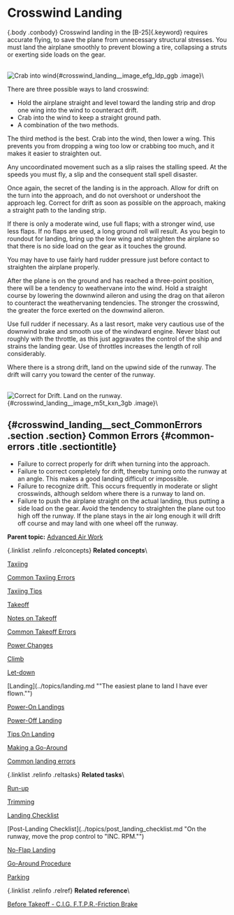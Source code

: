 
Crosswind Landing
=================

 {.body .conbody}
Crosswind landing in the [B-25]{.keyword} requires accurate flying, to
save the plane from unnecessary structural stresses. You must land the
airplane smoothly to prevent blowing a tire, collapsing a struts or
exerting side loads on the gear.

\
![Crab into
wind](../images/landing_crosswind_crab.png){#crosswind_landing__image_efg_ldp_ggb
.image}\

There are three possible ways to land crosswind:

-   Hold the airplane straight and level toward the landing strip and
    drop one wing into the wind to counteract drift.
-   Crab into the wind to keep a straight ground path.
-   A combination of the two methods.

The third method is the best. Crab into the wind, then lower a wing.
This prevents you from dropping a wing too low or crabbing too much, and
it makes it easier to straighten out.

Any uncoordinated movement such as a slip raises the stalling speed. At
the speeds you must fly, a slip and the consequent stall spell disaster.

Once again, the secret of the landing is in the approach. Allow for
drift on the turn into the approach, and do not overshoot or undershoot
the approach leg. Correct for drift as soon as possible on the approach,
making a straight path to the landing strip.

If there is only a moderate wind, use full flaps; with a stronger wind,
use less flaps. If no flaps are used, a long ground roll will result. As
you begin to roundout for landing, bring up the low wing and straighten
the airplane so that there is no side load on the gear as it touches the
ground.

You may have to use fairly hard rudder pressure just before contact to
straighten the airplane properly.

After the plane is on the ground and has reached a three-point position,
there will be a tendency to weathervane into the wind. Hold a straight
course by lowering the downwind aileron and using the drag on that
aileron to counteract the weathervaning tendencies. The stronger the
crosswind, the greater the force exerted on the downwind aileron.

Use full rudder if necessary. As a last resort, make very cautious use
of the downwind brake and smooth use of the windward engine. Never blast
out roughly with the throttle, as this just aggravates the control of
the ship and strains the landing gear. Use of throttles increases the
length of roll considerably.

Where there is a strong drift, land on the upwind side of the runway.
The drift will carry you toward the center of the runway.

\
![Correct for Drift. Land on the
runway.](../images/landing_correct_for_drift.png){#crosswind_landing__image_m5t_kxn_3gb
.image}\

 {#crosswind_landing__sect_CommonErrors .section .section}
Common Errors {#common-errors .title .sectiontitle}
-------------

-   Failure to correct properly for drift when turning into the
    approach.
-   Failure to correct completely for drift, thereby turning onto the
    runway at an angle. This makes a good landing difficult or
    impossible.
-   Failure to recognize drift. This occurs frequently in moderate or
    slight crosswinds, although seldom where there is a runway to land
    on.
-   Failure to push the airplane straight on the actual landing, thus
    putting a side load on the gear. Avoid the tendency to straighten
    the plane out too high off the runway. If the plane stays in the air
    long enough it will drift off course and may land with one wheel off
    the runway.





**Parent topic:** [Advanced Air
Work](../topics/advanced_air_work.md "Many of the maneuvers described here are prohibited in this airplane. However, knowing the reactions of the airplane to these maneuvers is important.")



 {.linklist .relinfo .relconcepts}
**Related concepts**\

<div>

[Taxiing](../topics/taxiing.md "Taxiing the B-25, with its tricycle landing gear, may seem strange after handling the conventional type.")

</div>

<div>

[Common Taxiing
Errors](../topics/common_taxiing_errors.md "A short list of what not to do when taxiing.")

</div>

<div>

[Taxiing
Tips](../topics/taxiing_tips.md "A short list of useful tips to know when taxiing.")

</div>

<div>

[Takeoff](../topics/takeoff.md "Takeoff in the B-25 with its tricycle gear, varies from that with conventional gear only during the initial part of the roll. You will find it much easier.")

</div>

<div>

[Notes on
Takeoff](../topics/notes_on_takeoff.md "Do not dive the airplane after lifting it at the end of the takeoff run. When you level out to pick up CSE speed after takeoff release the stick pressure as the speed picks up.")

</div>

<div>

[Common Takeoff
Errors](../topics/common_takeoff_errors.md "A list of common errors that are made during takeoff.")

</div>

<div>

[Power
Changes](../topics/power_changes.md "What to know about expected engine performance when throttling up.")

</div>

<div>

[Climb](../topics/climb.md "Making your B-25 climb properly without straining your arms or your airplane.")

</div>

<div>

[Let-down](../topics/let_down.md "A let-down is a simple procedure either in instrument or contact flight.")

</div>

<div>

[Landing](../topics/landing.md ""The easiest plane to land I have ever flown."")

</div>

<div>

[Power-On
Landings](../topics/power_on_landings.md "Before turning onto the base leg, one landing is much like another. The variations in procedure start as you leave the downwind leg.")

</div>

<div>

[Power-Off
Landing](../topics/power_off_landing.md "The B-25 is too large and heavy to practice the prescribed forced-landing procedures used in lighter planes.")

</div>

<div>

[Tips On
Landing](../topics/tips_on_landing.md "A list of things to know that will make your landings easier on you and on the B-25.")

</div>

<div>

[Making a
Go-Around](../topics/making_a_go_around.md "There is a common reluctance among pilots to go around. They feel it implies a lack of ability to meet an unusual situation.")

</div>

<div>

[Common landing errors](../topics/common_landing_errors.md)

</div>


 {.linklist .relinfo .reltasks}
**Related tasks**\

<div>

[Run-up](../topics/run_up.md "The process for doing a run-up prior to takeoff.")

</div>

<div>

[Trimming](../topics/trimming.md "When properly trimmed the B-25 flies with an ease that belies its weight and size.")

</div>

<div>

[Landing
Checklist](../topics/landing_checklist.md "On any landing, enter traffic as instructed by field regulations or as instructed by the control tower.")

</div>

<div>

[Post-Landing
Checklist](../topics/post_landing_checklist.md "On the runway, move the prop control to "INC. RPM."")

</div>

<div>

[No-Flap
Landing](../topics/no_flap_landing.md "Occasionally both in combat and normal operations your plane may be damaged to the extent that flaps cannot be lowered for landing.")

</div>

<div>

[Go-Around
Procedure](../topics/go_around_procedure.md "Don't hesitate to go around. Any doubt that the plane is under perfect control is sufficient cause to go around. If you have made a poor approach and know that the landing will be too long, or too rough— go around.")

</div>

<div>

[Parking](../topics/parking.md "When you park your plane after a flight, just remember that the Colonel may make the next flight in that particular airplane.")

</div>


 {.linklist .relinfo .relref}
**Related reference**\

<div>

[Before Takeoff - C.I.G. F.T.P.R.-Friction
Brake](../topics/before_takeoff_c.i.g.f.t.p.r._friction_brake.md "Checklist to ensure that your Controls move freely, Instruments function, proper Gas settings, then to check Flaps, Trim, Props are set for take-off, and then Run up the engine before removing the friction brake.")

</div>


